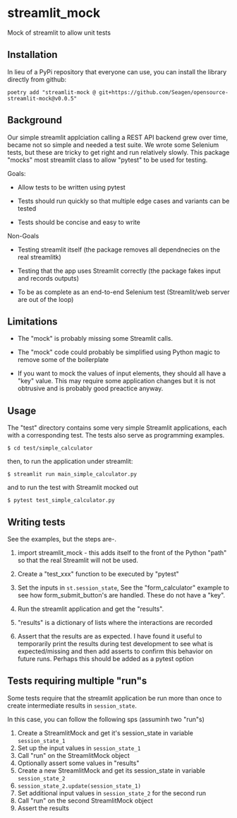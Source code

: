 # streamlit_mock

Mock of streamlit to allow unit tests

## Installation

In lieu of a PyPi repository that everyone can use, you can install the library directly from github:

```code
poetry add "streamlit-mock @ git+https://github.com/Seagen/opensource-streamlit-mock@v0.0.5"
```

## Background

Our simple streamlit applciation calling a REST API backend grew over time, became not so simple and needed a test suite.
We wrote some Selenium tests, but these are tricky to get right and run relatively slowly.
This package "mocks" most streamlit class to allow "pytest" to be used for testing.

Goals:

* Allow tests to be written using pytest

* Tests should run quickly so that multiple edge cases and variants can be tested

* Tests should be concise and easy to write

Non-Goals

* Testing streamlit itself (the package removes all dependnecies on the real streamlitk)

* Testing that the app uses Streamlit correctly (the package fakes input and records outputs)

* To be as complete as an end-to-end Selenium test (Streamlit/web server are out of the loop)

## Limitations

* The "mock" is probably missing some Streamlit calls.

* The "mock" code could probably be simplified using Python magic to remove some of the boilerplate

* If you want to mock the values of input elements, they should all have a "key" value. This may require some application changes but it is not obtrusive and is probably good preactice anyway.

## Usage

The "test" directory contains some very simple Streamlit applications, each with a corresponding test. The tests also
serve as programming examples.

```
$ cd test/simple_calculator
```

then, to run the application under streamlit:

```
$ streamlit run main_simple_calculator.py
```

and to run the test with Streamlit mocked out

```
$ pytest test_simple_calculator.py
```



## Writing tests

See the examples, but the steps are-.

1. import streamlit_mock - this adds itself to the front of the Python "path" so that the real Streamlit will not be used.

2. Create a "test_xxx" function to be executed by "pytest"

3. Set the inputs in `st.session_state`, See the "form_calculator" example to see how form_submit_button's are handled. These do not have a "key".

4. Run the streamlit application and get the "results".

5. "results" is a dictionary of lists where the interactions are recorded

6. Assert that the results are as expected. I have found it useful to temporarily print the results during test development to see what is expected/missing and then add asserts to confirm this behavior on future runs. Perhaps this should be added as a pytest option

## Tests requiring multiple "run"s

Some tests require that the streamlit application be run more than once to create intermediate results in `session_state`.

In this case, you can follow the following sps (assuminh two "run"s)

1. Create a StreamlitMock and get it's session_state in variable `session_state_1`
2. Set up the input values in `session_state_1`
3. Call "run" on the StreamlitMock object
4. Optionally assert some values in "results"
5. Create a new StreamlitMock and get its session_state in variable `session_state_2`
6. `session_state_2.update(session_state_1)`
7. Set additional input values in `session_state_2` for the second run
8. Call "run" on the second StreamlitMock object
9. Assert the results

